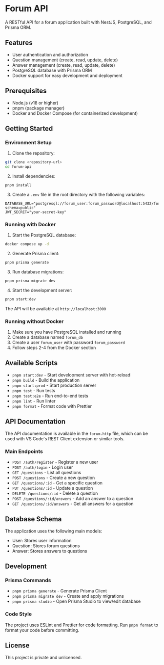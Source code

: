 # Forum API

A RESTful API for a forum application built with NestJS, PostgreSQL, and Prisma ORM.

## Features

- User authentication and authorization
- Question management (create, read, update, delete)
- Answer management (create, read, update, delete)
- PostgreSQL database with Prisma ORM
- Docker support for easy development and deployment

## Prerequisites

- Node.js (v18 or higher)
- pnpm (package manager)
- Docker and Docker Compose (for containerized development)

## Getting Started

### Environment Setup

1. Clone the repository:
```bash
git clone <repository-url>
cd forum-api
```

2. Install dependencies:
```bash
pnpm install
```

3. Create a `.env` file in the root directory with the following variables:
```env
DATABASE_URL="postgresql://forum_user:forum_password@localhost:5432/forum_db?schema=public"
JWT_SECRET="your-secret-key"
```

### Running with Docker

1. Start the PostgreSQL database:
```bash
docker compose up -d
```

2. Generate Prisma client:
```bash
pnpm prisma generate
```

3. Run database migrations:
```bash
pnpm prisma migrate dev
```

4. Start the development server:
```bash
pnpm start:dev
```

The API will be available at `http://localhost:3000`

### Running without Docker

1. Make sure you have PostgreSQL installed and running
2. Create a database named `forum_db`
3. Create a user `forum_user` with password `forum_password`
4. Follow steps 2-4 from the Docker section

## Available Scripts

- `pnpm start:dev` - Start development server with hot-reload
- `pnpm build` - Build the application
- `pnpm start:prod` - Start production server
- `pnpm test` - Run tests
- `pnpm test:e2e` - Run end-to-end tests
- `pnpm lint` - Run linter
- `pnpm format` - Format code with Prettier

## API Documentation

The API documentation is available in the `forum.http` file, which can be used with VS Code's REST Client extension or similar tools.

### Main Endpoints

- `POST /auth/register` - Register a new user
- `POST /auth/login` - Login user
- `GET /questions` - List all questions
- `POST /questions` - Create a new question
- `GET /questions/:id` - Get a specific question
- `PUT /questions/:id` - Update a question
- `DELETE /questions/:id` - Delete a question
- `POST /questions/:id/answers` - Add an answer to a question
- `GET /questions/:id/answers` - Get all answers for a question

## Database Schema

The application uses the following main models:

- User: Stores user information
- Question: Stores forum questions
- Answer: Stores answers to questions

## Development

### Prisma Commands

- `pnpm prisma generate` - Generate Prisma Client
- `pnpm prisma migrate dev` - Create and apply migrations
- `pnpm prisma studio` - Open Prisma Studio to view/edit database

### Code Style

The project uses ESLint and Prettier for code formatting. Run `pnpm format` to format your code before committing.

## License

This project is private and unlicensed.
